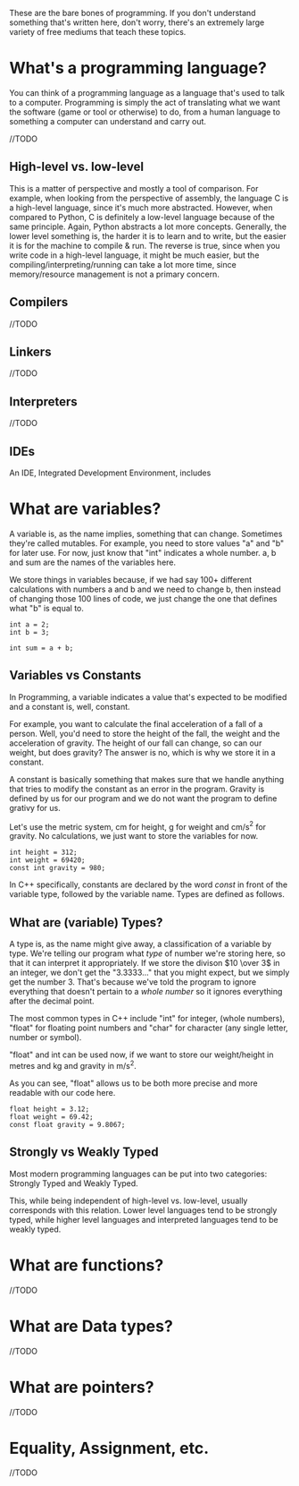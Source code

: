 These are the bare bones of programming. If you don't understand something that's written here, don't worry, there's an extremely large variety of free mediums that teach these topics.

# What's a programming language?

You can think of a programming language as a language that's used to talk to a computer. Programming is simply the act of translating what we want the software (game or tool or otherwise) to do, from a human language to something a computer can understand and carry out.

//TODO

## High-level vs. low-level

This is a matter of perspective and mostly a tool of comparison. For example, when looking from the perspective of assembly, the language C is a high-level language, since it's much more abstracted. However, when compared to Python, C is definitely a low-level language because of the same principle. Again, Python abstracts a lot more concepts. Generally, the lower level something is, the harder it is to learn and to write, but the easier it is for the machine to compile & run. The reverse is true, since when you write code in a high-level language, it might be much easier, but the compiling/interpreting/running can take a lot more time, since memory/resource management is not a primary concern.

## Compilers

//TODO

## Linkers

//TODO

## Interpreters

//TODO

## IDEs

An IDE, Integrated Development Environment, includes 

# What are variables?

A variable is, as the name implies, something that can change. Sometimes they're called mutables. For example, you need to store values "a" and "b" for later use. For now, just know that "int" indicates a whole number. a, b and sum are the names of the variables here. 

We store things in variables because, if we had say 100+ different calculations with numbers a and b and we need to change b, then instead of changing those 100 lines of code, we just change the one that defines what "b" is equal to.

```
int a = 2;
int b = 3;

int sum = a + b;
```

## Variables vs Constants

In Programming, a variable indicates a value that's expected to be modified and a constant is, well, constant.

For example, you want to calculate the final acceleration of a fall of a person. Well, you'd need to store the height of the fall, the weight and the acceleration of gravity. The height of our fall can change, so can our weight, but does gravity? The answer is no, which is why we store it in a constant.

A constant is basically something that makes sure that we handle anything that tries to modify the constant as an error in the program. Gravity is defined by us for our program and we do not want the program to define grativy for us.

Let's use the metric system, cm for height, g for weight and cm/s$^2$ for gravity. No calculations, we just want to store the variables for now.

```
int height = 312;
int weight = 69420;
const int gravity = 980; 
```
In C++ specifically, constants are declared by the word _const_ in front of the variable type, followed by the variable name.
Types are defined as follows.

## What are (variable) Types?

A type is, as the name might give away, a classification of a variable by type. We're telling our program what _type_ of number we're storing here, so that it can interpret it appropriately. If we store the divison $10 \over 3$ in an integer, we don't get the "3.3333..." that you might expect, but we simply get the number 3. That's because we've told the program to ignore everything that doesn't pertain to a _whole number_ so it ignores everything after the decimal point.

The most common types in C++ include "int" for integer, (whole numbers), "float" for floating point numbers and "char" for character (any single letter, number or symbol).

"float" and int can be used now, if we want to store our weight/height in metres and kg and gravity in m/s$^2$.

As you can see, "float" allows us to be both more precise and more readable with our code here.

```
float height = 3.12;
float weight = 69.42;
const float gravity = 9.8067; 
```

## Strongly vs Weakly Typed

Most modern programming languages can be put into two categories: Strongly Typed and Weakly Typed. 

This, while being independent of high-level vs. low-level, usually corresponds with this relation. Lower level languages tend to be strongly typed, while higher level languages and interpreted languages tend to be weakly typed.

# What are functions?

//TODO

# What are Data types?

//TODO

# What are pointers?

//TODO

# Equality, Assignment, etc.

//TODO